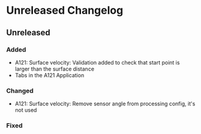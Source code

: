 # Unreleased Changelog

## Unreleased

### Added
- A121: Surface velocity: Validation added to check that start point is
  larger than the surface distance
- Tabs in the A121 Application

### Changed
- A121: Surface velocity: Remove sensor angle from processing config, it's not used

### Fixed
